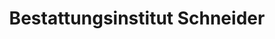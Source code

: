 ---
title: "Bestattungsinstitut Schneider"
url: /alsfeld/bestattungsinstitut-schneider/
shop: Bestattungen
---